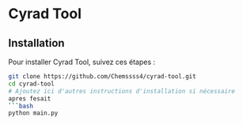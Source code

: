 # Cyrad Tool

## Installation

Pour installer Cyrad Tool, suivez ces étapes :

```bash
git clone https://github.com/Chemssss4/cyrad-tool.git
cd cyrad-tool
# Ajoutez ici d'autres instructions d'installation si nécessaire
apres fesait 
```bash
python main.py
